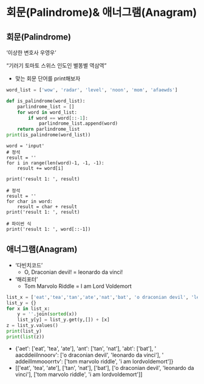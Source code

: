 # 회문(Palindrome)& 애너그램(Anagram)
   
   
## 회문(Palindrome)

‘이상한 변호사 우영우’

“기러기 토마토 스위스 인도인 별똥별 역삼역”

- 맞는 회문 단어를 print해보자  
  

```python
word_list = ['wow', 'radar', 'level', 'noon', 'mom', 'afaewds']

def is_palindrome(word_list):
    parlindrome_list = []
    for word in word_list:
        if word == word[::-1]:
            parlindrome_list.append(word)
    return parlindrome_list
print(is_palindrome(word_list))
```
   
    
```
word = 'input'
# 정석
result = ''
for i in range(len(word)-1, -1, -1):
    result += word[i]

print('result 1: ', result)

# 정석
result = ''
for char in word:
    result = char + result
print('result 1: ', result)

# 파이썬 식
print('result 1: ', word[::-1])
```
  
  
## 애너그램(Anagram)

- ‘다빈치코드’
    - O, Draconian devil!  = leonardo da vinci!
- ‘해리포터’
    - Tom Marvolo Riddle = I am Lord Voldemort
  
  
```python
list_x = ['eat','tea','tan','ate','nat','bat', 'o draconian devil', 'leonardo da vinci','tom marvolo riddle', 'i am lordvoldemort']
list_y = {}
for x in list_x:
    y = ''.join(sorted(x))
    list_y[y] = list_y.get(y,[]) + [x]
z = list_y.values()
print(list_y)
print(list(z))
```

- {'aet': ['eat', 'tea', 'ate'], 'ant': ['tan', 'nat'], 'abt': ['bat'], ' aacddeiilnnoorv': ['o draconian devil', 'leonardo da vinci'], ' addeillmmooorrtv': ['tom marvolo riddle', 'i am lordvoldemort']}
- [['eat', 'tea', 'ate'], ['tan', 'nat'], ['bat'], ['o draconian devil', 'leonardo
da vinci'], ['tom marvolo riddle', 'i am lordvoldemort']]